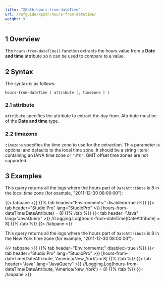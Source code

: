 ```yaml
---
title: "XPath hours-from-dateTime"
url: /refguide/xpath-hours-from-datetime/
weight: 9
---
```


## 1 Overview

The `hours-from-dateTime()` function extracts the hours value from a **Date and time** attribute so it can be used to compare to a value.

## 2 Syntax

The syntax is as follows:

```
hours-from-dateTime ( attribute [, timezone ] )
```

### 2.1 attribute

`attribute` specifies the attribute to extract the day from. Attribute must be of the **Date and time** type.

### 2.2 timezone

`timezone` specifies the time zone to use for the extraction. This parameter is optional and defaults to the local time zone. It should be a string literal containing an IANA time zone or `'UTC'`. GMT offset time zones are not supported.

## 3 Examples

This query returns all the logs where the hours part of `DateAttribute` is 8 in the local time zone (for example, "2011-12-30 08:00:00"):

{{< tabpane >}}
  {{% tab header="Environments:" disabled=true /%}}
  {{< tab header="Studio Pro" lang="StudioPro" >}}
    [hours-from-dateTime(DateAttribute) = 8]
    {{% /tab %}}
  {{< tab header="Java" lang="JavaQuery" >}}
     //Logging.Log[hours-from-dateTime(DateAttribute) = 8]
    {{% /tab %}}
{{< /tabpane >}}

This query returns all the logs where the hours part of `DateAttribute` is 8 in the New York time zone (for example, "2011-12-30 08:00:00"):

{{< tabpane >}}
  {{% tab header="Environments:" disabled=true /%}}
  {{< tab header="Studio Pro" lang="StudioPro" >}}
    [hours-from-dateTime(DateAttribute, 'America/New_York') = 8]
    {{% /tab %}}
  {{< tab header="Java" lang="JavaQuery" >}}
     //Logging.Log[hours-from-dateTime(DateAttribute, 'America/New_York') = 8]
    {{% /tab %}}
{{< /tabpane >}}
